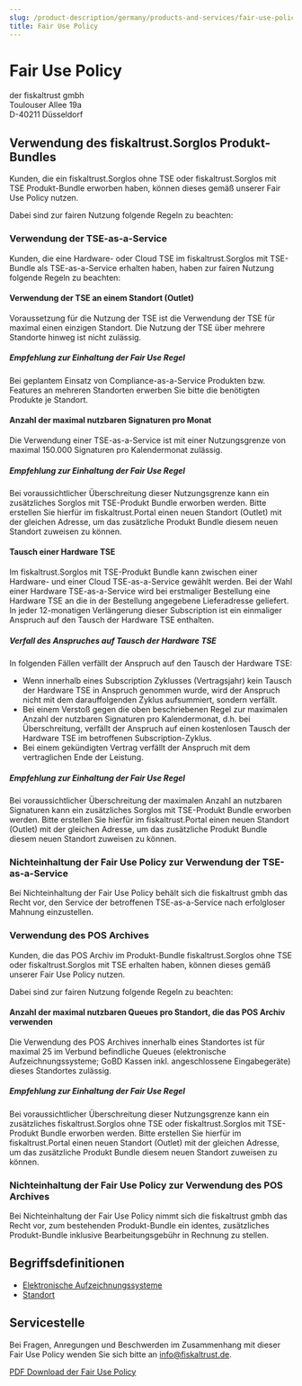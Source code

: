 ```yaml
---
slug: /product-description/germany/products-and-services/fair-use-policy
title: Fair Use Policy
---
```


# Fair Use Policy

der fiskaltrust gmbh<br />
Toulouser Allee 19a<br />
D-40211 Düsseldorf<br />



## Verwendung des fiskaltrust.Sorglos Produkt-Bundles

Kunden, die ein fiskaltrust.Sorglos ohne TSE oder fiskaltrust.Sorglos mit TSE Produkt-Bundle erworben haben, können dieses gemäß unserer Fair Use Policy nutzen. 

Dabei sind zur fairen Nutzung folgende Regeln zu beachten:

### Verwendung der TSE-as-a-Service

Kunden, die eine Hardware- oder Cloud TSE im fiskaltrust.Sorglos mit TSE-Bundle als TSE-as-a-Service erhalten haben, haben zur fairen Nutzung folgende Regeln zu beachten:

#### Verwendung der TSE an einem Standort (Outlet)

Voraussetzung für die Nutzung der TSE ist die Verwendung der TSE für maximal einen einzigen Standort. Die Nutzung der TSE über mehrere Standorte hinweg ist nicht zulässig. 

##### Empfehlung zur Einhaltung der Fair Use Regel

Bei geplantem Einsatz von Compliance-as-a-Service Produkten bzw. Features an mehreren Standorten erwerben Sie bitte die benötigten Produkte je Standort.

#### Anzahl der maximal nutzbaren Signaturen pro Monat

Die Verwendung einer TSE-as-a-Service ist mit einer Nutzungsgrenze von maximal 150.000 Signaturen pro Kalendermonat zulässig. 

##### Empfehlung zur Einhaltung der Fair Use Regel

Bei voraussichtlicher Überschreitung dieser Nutzungsgrenze kann ein zusätzliches Sorglos mit TSE-Produkt Bundle erworben werden. Bitte erstellen Sie hierfür im fiskaltrust.Portal einen neuen Standort (Outlet) mit der gleichen Adresse, um das zusätzliche Produkt Bundle diesem neuen Standort zuweisen zu können.

#### Tausch einer Hardware TSE

Im fiskaltrust.Sorglos mit TSE-Produkt Bundle kann zwischen einer Hardware- und einer Cloud TSE-as-a-Service gewählt werden. Bei der Wahl einer Hardware TSE-as-a-Service wird bei erstmaliger Bestellung eine Hardware TSE an die in der Bestellung angegebene Lieferadresse geliefert. In jeder 12-monatigen Verlängerung dieser Subscription ist ein einmaliger Anspruch auf den Tausch der Hardware TSE enthalten. 

##### Verfall des Anspruches auf Tausch der Hardware TSE

In folgenden Fällen verfällt der Anspruch auf den Tausch der Hardware TSE:

- Wenn innerhalb eines Subscription Zyklusses (Vertragsjahr) kein Tausch der Hardware TSE in Anspruch genommen wurde, wird der Anspruch nicht mit dem darauffolgenden Zyklus aufsummiert, sondern verfällt. 
- Bei einem Verstoß gegen die oben beschriebenen Regel zur maximalen Anzahl der nutzbaren Signaturen pro Kalendermonat, d.h. bei Überschreitung, verfällt der Anspruch auf einen kostenlosen Tausch der Hardware TSE im betroffenen Subscription-Zyklus.
- Bei einem gekündigten Vertrag verfällt der Anspruch mit dem vertraglichen Ende der Leistung.

##### Empfehlung zur Einhaltung der Fair Use Regel

Bei voraussichtlicher Überschreitung der maximalen Anzahl an nutzbaren Signaturen kann ein zusätzliches Sorglos mit TSE-Produkt Bundle erworben werden. Bitte erstellen Sie hierfür im fiskaltrust.Portal einen neuen Standort (Outlet) mit der gleichen Adresse, um das zusätzliche Produkt Bundle diesem neuen Standort zuweisen zu können.

### Nichteinhaltung der Fair Use Policy zur Verwendung der TSE-as-a-Service

Bei Nichteinhaltung der Fair Use Policy behält sich die fiskaltrust gmbh das Recht vor, den Service der betroffenen TSE-as-a-Service nach erfolgloser Mahnung einzustellen.

### Verwendung des POS Archives

Kunden, die das POS Archiv im Produkt-Bundle fiskaltrust.Sorglos ohne TSE oder fiskaltrust.Sorglos mit TSE erhalten haben, können dieses gemäß unserer Fair Use Policy nutzen. 

Dabei sind zur fairen Nutzung folgende Regeln zu beachten:

#### Anzahl der maximal nutzbaren Queues pro Standort, die das POS Archiv verwenden

Die Verwendung des POS Archives innerhalb eines Standortes ist für maximal 25 im Verbund befindliche Queues (elektronische Aufzeichnungssysteme; GoBD Kassen inkl. angeschlossene Eingabegeräte) dieses Standortes  zulässig. 

##### Empfehlung zur Einhaltung der Fair Use Regel

Bei voraussichtlicher Überschreitung dieser Nutzungsgrenze kann ein zusätzliches fiskaltrust.Sorglos ohne TSE oder fiskaltrust.Sorglos mit TSE-Produkt Bundle erworben werden. Bitte erstellen Sie hierfür im fiskaltrust.Portal einen neuen Standort (Outlet) mit der gleichen Adresse, um das zusätzliche Produkt Bundle diesem neuen Standort zuweisen zu können.

### Nichteinhaltung der Fair Use Policy zur Verwendung des POS Archives

Bei Nichteinhaltung der Fair Use Policy nimmt sich die fiskaltrust gmbh das Recht vor, zum bestehenden Produkt-Bundle ein identes, zusätzliches Produkt-Bundle inklusive Bearbeitungsgebühr in Rechnung zu stellen.

## Begriffsdefinitionen

- [Elektronische Aufzeichnungssysteme](https://docs.fiskaltrust.cloud/docs/product-description/germany/glossar#elektronisches-aufzeichnungssystem-kasse-registrierkasse-kassensystem-eingabestation-terminal)
- [Standort](https://docs.fiskaltrust.cloud/docs/product-description/germany/glossar#standort-outlet-location)

## Servicestelle

Bei Fragen, Anregungen und Beschwerden im Zusammenhang mit dieser Fair Use Policy wenden Sie sich bitte an [info@fiskaltrust.de](mailto:info@fiskaltrust.de).



[PDF Download der Fair Use Policy](media/market-de-fair-use-policy.pdf)
